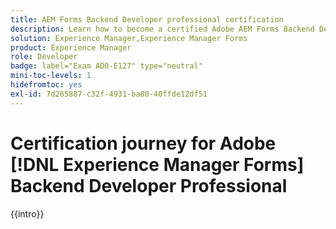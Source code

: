 ```yaml
---
title: AEM Forms Backend Developer professional certification
description: Learn how to become a certified Adobe AEM Forms Backend Developer Professional.
solution: Experience Manager,Experience Manager Forms
product: Experience Manager
role: Developer
badge: label="Exam AD0-E127" type="neutral"
mini-toc-levels: 1
hidefromtoc: yes
exl-id: 7d265887-c32f-4931-ba80-40ffde12df51
---
```

# Certification journey for Adobe [!DNL Experience Manager Forms] Backend Developer Professional

{{intro}}

<!-- 

## Exam details {#exam-details}

* Level: Professional (0-12 months' experience)
* Passing Score: 29/50
* Time: 100 mins
* Delivery: Online proctored (requires camera access)
* Available languages: English
* Cost: $125 (global) / $95 (India)
* Exam ID: AD0-E127

{{questions}}

-->
